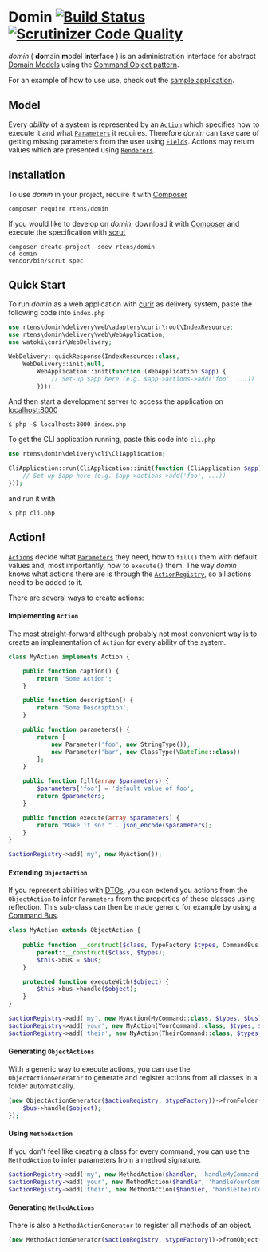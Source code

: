 # Domin [![Build Status](https://travis-ci.org/rtens/domin.png?branch=master)](https://travis-ci.org/rtens/domin) [![Scrutinizer Code Quality](https://scrutinizer-ci.com/g/rtens/domin/badges/quality-score.png?b=master)](https://scrutinizer-ci.com/g/rtens/domin/?branch=master)

*domin* ( **do**main **m**odel **in**terface ) is an administration interface for abstract [Domain Models] using 
the [Command Object pattern].

For an example of how to use use, check out the [sample application].

[Domain Models]: https://en.wikipedia.org/wiki/Domain-driven_design#Concepts
[Command Object pattern]: http://c2.com/cgi/wiki?CommandObject
[sample application]: https://github.com/rtens/domin-sample


## Model ##

Every *ability* of a system is represented by an [`Action`] which specifies how to execute it and what [`Parameters`] 
it requires. Therefore *domin* can take care of getting missing parameters from the user using [`Fields`]. Actions may 
return values which are presented using [`Renderers`].

[`Action`]: https://github.com/rtens/domin/blob/master/src/Action.php
[`Parameters`]: https://github.com/rtens/domin/blob/master/src/Parameter.php
[`Fields`]: https://github.com/rtens/domin/blob/master/src/delivery/Field.php
[`Renderers`]: https://github.com/rtens/domin/blob/master/src/delivery/Renderer.php


## Installation ##

To use *domin* in your project, require it with [Composer]

    composer require rtens/domin
    
If you would like to develop on *domin*, download it with [Composer] and execute the specification with [scrut]

    composer create-project -sdev rtens/domin
    cd domin
    vendor/bin/scrut spec

[Composer]: http://getcomposer.org/download/
[scrut]: https://github.com/rtens/scrut
[git]: https://git-scm.com/


## Quick Start ##

To run *domin* as a web application with [curir] as delivery system, paste the following code into `index.php`

```php
use rtens\domin\delivery\web\adapters\curir\root\IndexResource;
use rtens\domin\delivery\web\WebApplication;
use watoki\curir\WebDelivery;

WebDelivery::quickResponse(IndexResource::class,
    WebDelivery::init(null,
        WebApplication::init(function (WebApplication $app) {
            // Set-up $app here (e.g. $app->actions->add('foo', ...))
        })));
```

And then start a development server to access the application on [localhost:8000](http://localhost:8000)

    $ php -S localhost:8000 index.php
    
To get the CLI application running, paste this code into `cli.php`

```php
use rtens\domin\delivery\cli\CliApplication;

CliApplication::run(CliApplication::init(function (CliApplication $app) {
    // Set-up $app here (e.g. $app->actions->add('foo', ...))
}));
```

and run it with

    $ php cli.php

[curir]: http://github.com/watoki/curir


## Action! ##

[`Actions`] decide what [`Parameters`] they need, how to `fill()` them with default values and, most importantly, how to `execute()` them. 
The way *domin* knows what actions there are is through the [`ActionRegistry`], so all actions need to be added to it.

There are several ways to create actions:

[`Actions`]: https://github.com/rtens/domin/blob/master/src/Action.php
[`Parameters`]: https://github.com/rtens/domin/blob/master/src/Parameter.php
[`ActionRegistry`]: https://github.com/rtens/domin/blob/master/src/ActionRegistry.php

#### Implementing `Action` ####

The most straight-forward although probably not most convenient way is to create an implementation of `Action` for 
every ability of the system.

```php
class MyAction implements Action {

    public function caption() {
        return 'Some Action';
    }

    public function description() {
        return 'Some Description';
    }

    public function parameters() {
        return [
            new Parameter('foo', new StringType()),
            new Parameter('bar', new ClassType(\DateTime::class))
        ];
    }

    public function fill(array $parameters) {
        $parameters['foo'] = 'default value of foo';
        return $parameters;
    }

    public function execute(array $parameters) {
        return "Make it so! " . json_encode($parameters);
    }
}

$actionRegistry->add('my', new MyAction());
```

#### Extending `ObjectAction` ####

If you represent abilities with [DTOs], you can extend you actions from the `ObjectAction` to infer `Parameters` from 
the properties of these classes using reflection. This sub-class can then be made generic for example by using 
a [Command Bus].

```php
class MyAction extends ObjectAction {
    
    public function __construct($class, TypeFactory $types, CommandBus $bus) {
        parent::__construct($class, $types);
        $this->bus = $bus;
    }

    protected function executeWith($object) {
        $this->bus->handle($object);
    }
}

$actionRegistry->add('my', new MyAction(MyCommand::class, $types, $bus));
$actionRegistry->add('your', new MyAction(YourCommand::class, $types, $bus));
$actionRegistry->add('their', new MyAction(TheirCommand::class, $types, $bus));
```

[DTOs]: https://en.wikipedia.org/wiki/Data_transfer_object
[Command Bus]: http://tactician.thephpleague.com/


#### Generating `ObjectActions` ####

With a generic way to execute actions, you can use the `ObjectActionGenerator` to generate and register actions from 
all classes in a folder automatically.

```php
(new ObjectActionGenerator($actionRegistry, $typeFactory))->fromFolder('model/commands', function ($object) {
    $bus->handle($object);
});
```

#### Using `MethodAction` ####

If you don't feel like creating a class for every command, you can use the `MethodAction` to infer parameters 
from a method signature.

```php
$actionRegistry->add('my', new MethodAction($handler, 'handleMyCommand', $typeFactory));
$actionRegistry->add('your', new MethodAction($handler, 'handleYourCommand', $typeFactory));
$actionRegistry->add('their', new MethodAction($handler, 'handleTheirCommand', $typeFactory));
```

#### Generating `MethodActions` ####

There is also a `MethodActionGenerator` to register all methods of an object.

```php
(new MethodActionGenerator($actionRegistry, $typeFactory))->fromObject($handler);
```
